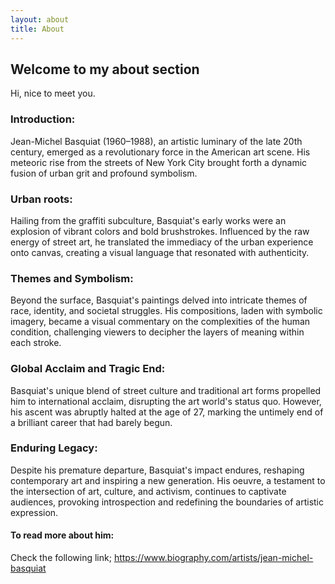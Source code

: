 ```yaml
---
layout: about
title: About
---
```


## Welcome to my about section

Hi, nice to meet you.

### Introduction:

Jean-Michel Basquiat (1960–1988), an artistic luminary of the late 20th century, emerged as a revolutionary force in the American art scene. His meteoric rise from the streets of New York City brought forth a dynamic fusion of urban grit and profound symbolism.

### Urban roots:

Hailing from the graffiti subculture, Basquiat's early works were an explosion of vibrant colors and bold brushstrokes. Influenced by the raw energy of street art, he translated the immediacy of the urban experience onto canvas, creating a visual language that resonated with authenticity.

### Themes and Symbolism:

Beyond the surface, Basquiat's paintings delved into intricate themes of race, identity, and societal struggles. His compositions, laden with symbolic imagery, became a visual commentary on the complexities of the human condition, challenging viewers to decipher the layers of meaning within each stroke.

### Global Acclaim and Tragic End:

Basquiat's unique blend of street culture and traditional art forms propelled him to international acclaim, disrupting the art world's status quo. However, his ascent was abruptly halted at the age of 27, marking the untimely end of a brilliant career that had barely begun.

### Enduring Legacy:

Despite his premature departure, Basquiat's impact endures, reshaping contemporary art and inspiring a new generation. His oeuvre, a testament to the intersection of art, culture, and activism, continues to captivate audiences, provoking introspection and redefining the boundaries of artistic expression.

#### To read more about him:

Check the following link; https://www.biography.com/artists/jean-michel-basquiat

